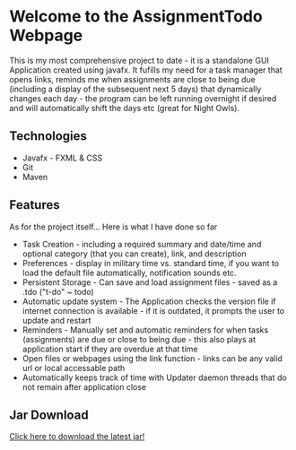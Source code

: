 # Welcome to the AssignmentTodo Webpage

This is my most comprehensive project to date - it is a standalone GUI Application created using javafx. It fufills my need for a task manager that opens links, reminds me when assignments are close to being due (including a display of the subsequent next 5 days) that dynamically changes each day - the program can be left running overnight if desired and will automatically shift the days etc (great for Night Owls).

## Technologies
* Javafx - FXML & CSS
* Git
* Maven

## Features
As for the project itself... Here is what I have done so far
* Task Creation - including a required summary and date/time and optional category (that you can create), link, and description
* Preferences - display in military time vs. standard time, if you want to load the default file automatically, notification sounds etc.
* Persistent Storage - Can save and load assignment files - saved as a .tdo ("t-do" ~ todo)
* Automatic update system - The Application checks the version file if internet connection is available - if it is outdated, it prompts the user to update and restart
* Reminders - Manually set and automatic reminders for when tasks (assignments) are due or close to being due - this also plays at application start if they are overdue at that time
* Open files or webpages using the link function - links can be any valid url or local accessable path
* Automatically keeps track of time with Updater daemon threads that do not remain after application close

## Jar Download
[Click here to download the latest jar!](https://github.com/segedi-UW/AssignmentTodofx/blob/master/out/artifacts/AssignmentTodo_jar/AssignmentTodo.jar?raw=true)
